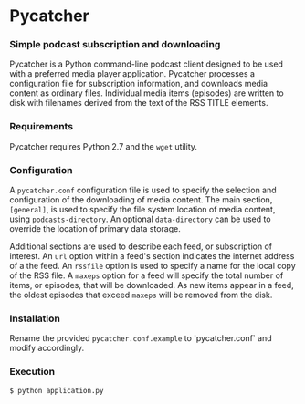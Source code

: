 # Pycatcher
### Simple podcast subscription and downloading

Pycatcher is a Python command-line podcast client designed to be used with a preferred media player application. Pycatcher processes a configuration file for subscription information, and downloads media content as ordinary files. Individual media items (episodes) are written to disk with filenames derived from the text of the RSS TITLE elements.

### Requirements
Pycatcher requires Python 2.7 and the `wget` utility.

### Configuration
A `pycatcher.conf` configuration file is used to specify the selection and configuration of the downloading of media content.
The main section, `[general]`, is used to specify the file system location of media content, using `podcasts-directory`.  An optional `data-directory` can be used to override the location of primary data storage.

Additional sections are used to describe each feed, or subscription of interest.  An `url` option within a feed's section indicates the internet address of a the feed.  An `rssfile` option is used to specify a name for the local copy of the RSS file.  A `maxeps` option for a feed will specify the total number of items, or episodes, that will be downloaded.   As new items appear in a feed, the oldest episodes that exceed `maxeps` will be removed from the disk.


### Installation
Rename the provided `pycatcher.conf.example` to 'pycatcher.conf` and modify accordingly.



### Execution
`$ python application.py`
